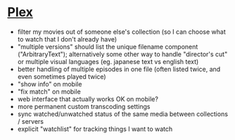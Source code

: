 # [Plex](https://plex.tv/)

- filter my movies out of someone else's collection (so I can choose what to watch that I don't already have)
- "multiple versions" should list the unique filename component ("ArbitraryText"); alternatively some other way to handle "director's cut" or multiple visual languages (eg. japanese text vs english text)
- better handling of multiple episodes in one file (often listed twice, and even sometimes played twice)
- "show info" on mobile
- "fix match" on mobile
- web interface that actually works OK on mobile?
- more permanent custom transcoding settings
- sync watched/unwatched status of the same media between collections / servers
- explicit "watchlist" for tracking things I want to watch
